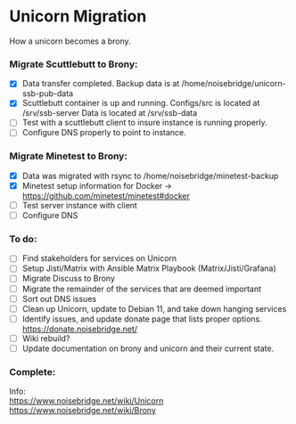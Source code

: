 # Unicorn Migration
How a unicorn becomes a brony.  

### Migrate Scuttlebutt to Brony:

- [x] Data transfer completed.  Backup data is at /home/noisebridge/unicorn-ssb-pub-data
- [x] Scuttlebutt container is up and running.  Configs/src is located at /srv/ssb-server Data is located at /srv/ssb-data
- [ ] Test with a scuttlebutt client to insure instance is running properly.
- [ ] Configure DNS properly to point to instance.

### Migrate Minetest to Brony:

- [x] Data was migrated with rsync to /home/noisebridge/minetest-backup
- [X] Minetest setup information for Docker -> https://github.com/minetest/minetest#docker
- [ ] Test server instance with client
- [ ] Configure DNS

### To do:

- [ ] Find stakeholders for services on Unicorn
- [ ] Setup Jisti/Matrix with Ansible Matrix Playbook (Matrix/Jisti/Grafana)
- [ ] Migrate Discuss to Brony
- [ ] Migrate the remainder of the services that are deemed important
- [ ] Sort out DNS issues
- [ ] Clean up Unicorn, update to Debian 11, and take down hanging services
- [ ] Identify issues, and update donate page that lists proper options.  https://donate.noisebridge.net/
- [ ] Wiki rebuild?
- [ ] Update documentation on brony and unicorn and their current state.
  
### Complete:




Info:  
https://www.noisebridge.net/wiki/Unicorn  
https://www.noisebridge.net/wiki/Brony  
